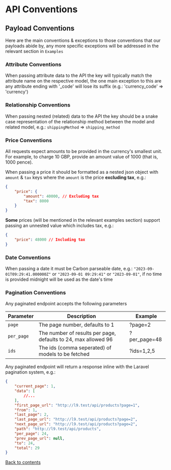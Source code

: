 # API Conventions

## Payload Conventions

Here are the main conventions & exceptions to those conventions that our payloads abide by, any more specific exceptions will be addressed in the relevant section in `Examples`

### Attribute Conventions

When passing attribute data to the API the key will typically match the attribute name on the respective model, the one main exception to this are any attribute ending with '_code' will lose its suffix (e.g.: 'currency_code' => 'currency')

### Relationship Conventions

When passing nested (related) data to the API the key should be a snake case representation of the relationship method between the model and related model, e.g.: `shippingMethod` => `shipping_method`

### Price Conventions

All requests expect amounts to be provided in the currency's smallest unit. For example, to charge 10 GBP, provide an amount value of 1000 (that is, 1000 pence).

When passing a price it should be formatted as a nested json object with `amount` & `tax` keys where the `amount` is the price **excluding tax**, e.g.:

```json lines
{
    "price": {
        "amount": 40000, // Excluding tax
        "tax": 8000
    }
}
```

**Some** prices (will be mentioned in the relevant examples section) support passing an unnested value which includes tax, e.g.:

```json lines
{
    "price": 48000 // Including tax
}
```

### Date Conventions

When passing a date it must be Carbon parseable date, e.g.: `"2023-09-01T09:29:41.000000Z"` or `"2023-09-01 09:29:41"` or `"2023-09-01"`, if no time is provided midnight will be used as the date's time

### Pagination Conventions

Any paginated endpoint accepts the following parameters

| Parameter   | Description                                                    | Example      |
|-------------|----------------------------------------------------------------|--------------|
| `page`      | The page number, defaults to 1                                 | ?page=2      |
| `per_page`  | The number of results per page, defaults to 24, max allowed 96 | ?per_page=48 |
| `ids`       | The ids (comma seperated) of models to be fetched              | ?ids=1,2,5   |

Any paginated endpoint will return a response inline with the Laravel pagination system, e.g.:

```json lines
{
    "current_page": 1,
    "data": [
        //...
    ],
    "first_page_url": "http://l9.test/api/products?page=1",
    "from": 1,
    "last_page": 2,
    "last_page_url": "http://l9.test/api/products?page=2",
    "next_page_url": "http://l9.test/api/products?page=2",
    "path": "http://l9.test/api/products",
    "per_page": 24,
    "prev_page_url": null,
    "to": 24,
    "total": 29
}
```

[Back to contents](README.md#table-of-contents)

